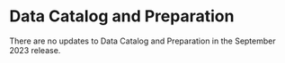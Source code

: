 #  Data Catalog and Preparation

<head>
  <meta name="guidename" content="Release Notes"/>
  <meta name="context" content="GUID-3bb820cf-976c-43b8-9535-3e2992672294"/>
</head>


There are no updates to Data Catalog and Preparation in the September 2023 release.